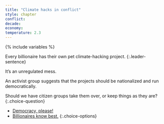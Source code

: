 ```yaml
---
title: "Climate hacks in conflict"
style: chapter
conflict: 
decade: 
economy: 
temperature: 2.3
---
```


{% include variables %}


Every billionaire has their own pet climate-hacking project.
{:.leader-sentence}

It’s an unregulated mess.

An activist group suggests that the projects should be nationalized and run democratically.

Should we have citizen groups take them over, or keep things as they are?
{:.choice-question}

- [Democracy, please!](chapter_democratic-takeover.html)
- [Billionaires know best.](chapter_monocorp-cities.html)
{:.choice-options}
